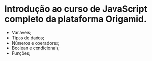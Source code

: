 # Introdução ao curso de JavaScript completo da plataforma Origamid.

  - Variáveis;
  - Tipos de dados;
  - Números e operadores;
  - Boolean e condicionais;
  - Funções;
